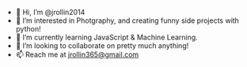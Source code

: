 - 👋 Hi, I’m @jrollin2014
- 👀 I’m interested in Photgraphy, and creating funny side projects with python!
- 🌱 I’m currently learning JavaScript & Machine Learning.
- 💞️ I’m looking to collaborate on pretty much anything!
- 📫 Reach me at jrollin365@gmail.com

<!---
jrollin2014/jrollin2014 is a ✨ special ✨ repository because its `README.md` (this file) appears on your GitHub profile.
You can click the Preview link to take a look at your changes.
--->
